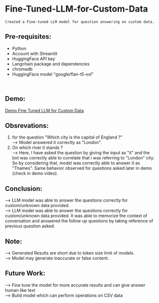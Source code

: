#  Fine-Tuned-LLM-for-Custom-Data  
```
Created a Fine-tuned LLM model for question answering on custom data.   
```

## Pre-requisites:
- Python
- Account with Streamlit
- HuggingFace API key
- Langchain package and dependencies
- chromadb
- HuggingFace model "google/flan-t5-xxl"
<br>

## Demo:
[Demo Fine Tuned LLM for Custom Data](https://github.com/sarangb0003/Fine-Tuned-LLM-for-Custom-Data/assets/61322867/478c4498-1937-46db-8179-8550004ec6ad)

## Obsrevations:
1) for the question "Which city is the capital of England ?" <br>
--> Model answered it correctly as "London".
2) On which river it stands ? <br>
--> Here, I have asked the question by giving the input as "it" and the bot was correctly able to correlate that i was referring to "London" city. So by considering that, model was correctly able to answer it as "Thames". Same behavior observed for questions asked later in demo (check in demo video).

## Conclusion:
--> LLM model was able to answer the questions correctly for custom/unknown data provided. <br> 
--> LLM model was able to answer the questions correctly for custom/unknown data provided. It was able to memorize the context of conversation and answered the follow up questions by taking reference of previous question asked.

## Note:
--> Generated Results are short due to token size limit of models. <br>
--> Model may generate inaccurate or false content.

## Future Work:
--> Fine tune the model for more accurate results and can give answer human like text <br>
--> Bulid model which can perform operations on CSV data
